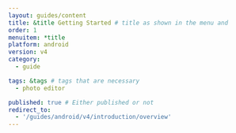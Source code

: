```yaml
---
layout: guides/content
title: &title Getting Started # title as shown in the menu and 
order: 1
menuitem: *title
platform: android
version: v4
category: 
  - guide

tags: &tags # tags that are necessary
  - photo editor 

published: true # Either published or not 
redirect_to:
  - '/guides/android/v4/introduction/overview'
---
```

